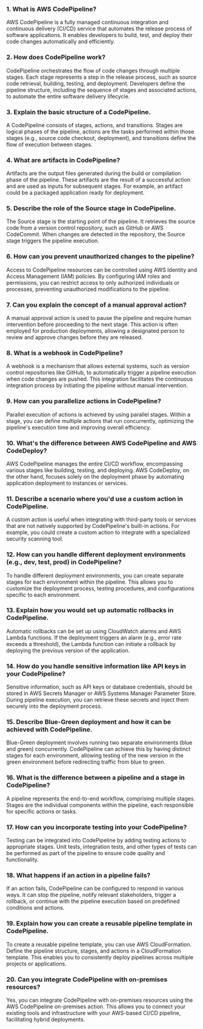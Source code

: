 ### 1. What is AWS CodePipeline?
AWS CodePipeline is a fully managed continuous integration and continuous delivery (CI/CD) service that automates the release process of software applications. It enables developers to build, test, and deploy their code changes automatically and efficiently.

### 2. How does CodePipeline work?
CodePipeline orchestrates the flow of code changes through multiple stages. Each stage represents a step in the release process, such as source code retrieval, building, testing, and deployment. Developers define the pipeline structure, including the sequence of stages and associated actions, to automate the entire software delivery lifecycle.

### 3. Explain the basic structure of a CodePipeline.
A CodePipeline consists of stages, actions, and transitions. Stages are logical phases of the pipeline, actions are the tasks performed within those stages (e.g., source code checkout, deployment), and transitions define the flow of execution between stages.

### 4. What are artifacts in CodePipeline?
Artifacts are the output files generated during the build or compilation phase of the pipeline. These artifacts are the result of a successful action and are used as inputs for subsequent stages. For example, an artifact could be a packaged application ready for deployment.

### 5. Describe the role of the Source stage in CodePipeline.
The Source stage is the starting point of the pipeline. It retrieves the source code from a version control repository, such as GitHub or AWS CodeCommit. When changes are detected in the repository, the Source stage triggers the pipeline execution.

### 6. How can you prevent unauthorized changes to the pipeline?
Access to CodePipeline resources can be controlled using AWS Identity and Access Management (IAM) policies. By configuring IAM roles and permissions, you can restrict access to only authorized individuals or processes, preventing unauthorized modifications to the pipeline.

### 7. Can you explain the concept of a manual approval action?
A manual approval action is used to pause the pipeline and require human intervention before proceeding to the next stage. This action is often employed for production deployments, allowing a designated person to review and approve changes before they are released.

### 8. What is a webhook in CodePipeline?
A webhook is a mechanism that allows external systems, such as version control repositories like GitHub, to automatically trigger a pipeline execution when code changes are pushed. This integration facilitates the continuous integration process by initiating the pipeline without manual intervention.

### 9. How can you parallelize actions in CodePipeline?
Parallel execution of actions is achieved by using parallel stages. Within a stage, you can define multiple actions that run concurrently, optimizing the pipeline's execution time and improving overall efficiency.

### 10. What's the difference between AWS CodePipeline and AWS CodeDeploy?
AWS CodePipeline manages the entire CI/CD workflow, encompassing various stages like building, testing, and deploying. AWS CodeDeploy, on the other hand, focuses solely on the deployment phase by automating application deployment to instances or services.

### 11. Describe a scenario where you'd use a custom action in CodePipeline.
A custom action is useful when integrating with third-party tools or services that are not natively supported by CodePipeline's built-in actions. For example, you could create a custom action to integrate with a specialized security scanning tool.

### 12. How can you handle different deployment environments (e.g., dev, test, prod) in CodePipeline?
To handle different deployment environments, you can create separate stages for each environment within the pipeline. This allows you to customize the deployment process, testing procedures, and configurations specific to each environment.

### 13. Explain how you would set up automatic rollbacks in CodePipeline.
Automatic rollbacks can be set up using CloudWatch alarms and AWS Lambda functions. If the deployment triggers an alarm (e.g., error rate exceeds a threshold), the Lambda function can initiate a rollback by deploying the previous version of the application.

### 14. How do you handle sensitive information like API keys in your CodePipeline?
Sensitive information, such as API keys or database credentials, should be stored in AWS Secrets Manager or AWS Systems Manager Parameter Store. During pipeline execution, you can retrieve these secrets and inject them securely into the deployment process.

### 15. Describe Blue-Green deployment and how it can be achieved with CodePipeline.
Blue-Green deployment involves running two separate environments (blue and green) concurrently. CodePipeline can achieve this by having distinct stages for each environment, allowing testing of the new version in the green environment before redirecting traffic from blue to green.

### 16. What is the difference between a pipeline and a stage in CodePipeline?
A pipeline represents the end-to-end workflow, comprising multiple stages. Stages are the individual components within the pipeline, each responsible for specific actions or tasks.

### 17. How can you incorporate testing into your CodePipeline?
Testing can be integrated into CodePipeline by adding testing actions to appropriate stages. Unit tests, integration tests, and other types of tests can be performed as part of the pipeline to ensure code quality and functionality.

### 18. What happens if an action in a pipeline fails?
If an action fails, CodePipeline can be configured to respond in various ways. It can stop the pipeline, notify relevant stakeholders, trigger a rollback, or continue with the pipeline execution based on predefined conditions and actions.

### 19. Explain how you can create a reusable pipeline template in CodePipeline.
To create a reusable pipeline template, you can use AWS CloudFormation. Define the pipeline structure, stages, and actions in a CloudFormation template. This enables you to consistently deploy pipelines across multiple projects or applications.

### 20. Can you integrate CodePipeline with on-premises resources?
Yes, you can integrate CodePipeline with on-premises resources using the AWS CodePipeline on-premises action. This allows you to connect your existing tools and infrastructure with your AWS-based CI/CD pipeline, facilitating hybrid deployments.
